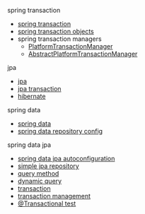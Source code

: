 spring transaction
- [spring transaction](../core/txt/transaction/spring%20transaction.md)
- [spring transaction objects](../core/txt/transaction/transaction%20objects.md)
- spring transaction managers
  - [PlatformTransactionManager](../core/txt/transaction/PlatformTransactionManager.md) 
  - [AbstractPlatformTransactionManager](../core/txt/transaction/AbstractPlatformTransactionManager.md)

jpa
- [jpa](./jpa/txt/jpa.md)
- [jpa transaction](./jpa/txt/jpa%20transaction.md)
- [hibernate](./hibernate/hibernate.md)

spring data
- [spring data](./common/spring%20data.md)
- [spring data repository config](./common/spring%20data%20config.md)

spring data jpa
- [spring data jpa autoconfiguration](./jpa/txt/spring%20data%20jpa%20autoconfiguration.md)
- [simple jpa repository](./jpa/txt/simple%20jpa%20repository.md)
- [query method](./jpa/txt/query%20method.md)
- [dynamic query](./jpa/txt/dynamic%20query.md)
- [transaction](./jpa/txt/transaction.md)
- [transaction management](./jpa/txt/transaction%20management.md)
- [@Transactional test](./jpa/txt/@Transactional%20test.md)
